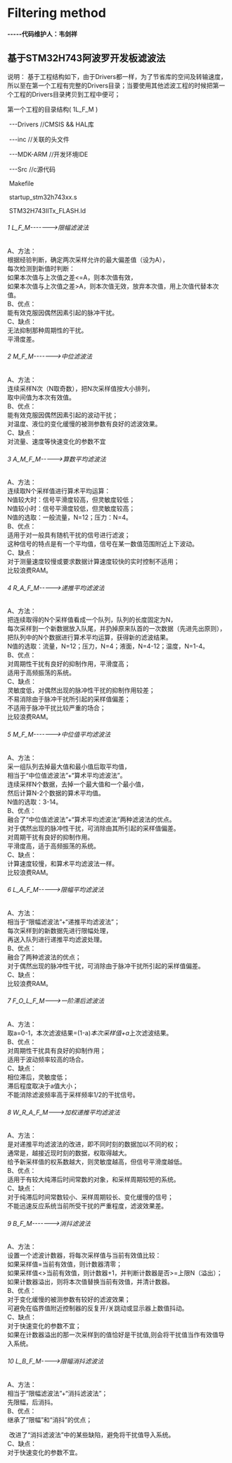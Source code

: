 #                         Filtering method  

####                                                                  -----代码维护人：韦剑祥




## 基于STM32H743阿波罗开发板滤波法 
说明： 基于工程结构如下，由于Drivers都一样，为了节省库的空间及转输速度，所以至在第一个工程有完整的Drivers目录；当要使用其他滤波工程的时候把第一个工程的Drivers目录拷贝到工程中便可；

   第一个工程的目录结构( 1L_F_M )

​               ---Drivers              //CMSIS && HAL库

​               ---inc                  //关联的头文件

​               ---MDK-ARM              //开发环境IDE　　

​               ---Src                  //c源代码    

​       Makefile

​       startup_stm32h743xx.s

​       STM32H743IITx_FLASH.ld





###### 1 L_F_M------->限幅滤波法  

A、方法：  
				根据经验判断，确定两次采样允许的最大偏差值（设为A），  
				每次检测到新值时判断：  
				如果本次值与上次值之差<=A，则本次值有效，  
				如果本次值与上次值之差>A，则本次值无效，放弃本次值，用上次值代替本次值。  
B、优点：  
				能有效克服因偶然因素引起的脉冲干扰。  
C、缺点：  
				无法抑制那种周期性的干扰。  
				平滑度差。  

###### 2 M_F_M------->中位滤波法  

A、方法：  
				连续采样N次（N取奇数），把N次采样值按大小排列，  
				取中间值为本次有效值。  
			B、优点：  
				能有效克服因偶然因素引起的波动干扰；  
				对温度、液位的变化缓慢的被测参数有良好的滤波效果。  
			C、缺点：  
				对流量、速度等快速变化的参数不宜  

###### 3 A_M_F_M----->算数平均滤波法  

A、方法：  
				连续取N个采样值进行算术平均运算：  
				N值较大时：信号平滑度较高，但灵敏度较低；  
				N值较小时：信号平滑度较低，但灵敏度较高；  
				N值的选取：一般流量，N=12；压力：N=4。  
			B、优点：  
				适用于对一般具有随机干扰的信号进行滤波；  
				这种信号的特点是有一个平均值，信号在某一数值范围附近上下波动。  
			C、缺点：  
				对于测量速度较慢或要求数据计算速度较快的实时控制不适用；  
				比较浪费RAM。  

###### 4 R_A_F_M----->递推平均滤波法  

A、方法：  
				把连续取得的N个采样值看成一个队列，队列的长度固定为N，  
				每次采样到一个新数据放入队尾，并扔掉原来队首的一次数据（先进先出原则），  
				把队列中的N个数据进行算术平均运算，获得新的滤波结果。  
				N值的选取：流量，N=12；压力，N=4；液面，N=4-12；温度，N=1-4。  
			B、优点：  
				对周期性干扰有良好的抑制作用，平滑度高；  
				适用于高频振荡的系统。  
			C、缺点：  
				灵敏度低，对偶然出现的脉冲性干扰的抑制作用较差；  
				不易消除由于脉冲干扰所引起的采样值偏差；  
				不适用于脉冲干扰比较严重的场合；  
				比较浪费RAM。  

###### 5 M_F_M------->中位值平均滤波法  

A、方法：  
				采一组队列去掉最大值和最小值后取平均值，  
				相当于“中位值滤波法”+“算术平均滤波法”。  
				连续采样N个数据，去掉一个最大值和一个最小值，  
				然后计算N-2个数据的算术平均值。  
				N值的选取：3-14。  
			B、优点：  
				融合了“中位值滤波法”+“算术平均滤波法”两种滤波法的优点。  
				对于偶然出现的脉冲性干扰，可消除由其所引起的采样值偏差。  
				对周期干扰有良好的抑制作用。  
				平滑度高，适于高频振荡的系统。  
			C、缺点：  
				计算速度较慢，和算术平均滤波法一样。  
				比较浪费RAM。  

###### 6 L_A_F_M----->限幅平均滤波法  

A、方法：  
				相当于“限幅滤波法”+“递推平均滤波法”；  
				每次采样到的新数据先进行限幅处理，  
				再送入队列进行递推平均滤波处理。  
			B、优点：  
				融合了两种滤波法的优点；  
				对于偶然出现的脉冲性干扰，可消除由于脉冲干扰所引起的采样值偏差。  
			C、缺点：  
				比较浪费RAM。  

###### 7 F_O_L_F_M--->一阶滞后滤波法  

A、方法：  
				取a=0-1，本次滤波结果=(1-a)*本次采样值+a*上次滤波结果。  
			B、优点：  
				对周期性干扰具有良好的抑制作用；  
				适用于波动频率较高的场合。  
			C、缺点：  
				相位滞后，灵敏度低；  
				滞后程度取决于a值大小；  
				不能消除滤波频率高于采样频率1/2的干扰信号。  

###### 8 W_R_A_F_M--->加权递推平均滤波法  

A、方法：  
				是对递推平均滤波法的改进，即不同时刻的数据加以不同的权；  
				通常是，越接近现时刻的数据，权取得越大。  
				给予新采样值的权系数越大，则灵敏度越高，但信号平滑度越低。  
			B、优点：  
				适用于有较大纯滞后时间常数的对象，和采样周期较短的系统。  
			C、缺点：  
				对于纯滞后时间常数较小、采样周期较长、变化缓慢的信号；  
				不能迅速反应系统当前所受干扰的严重程度，滤波效果差。  

###### 9 B_F_M------->消抖滤波法  

A、方法：  
				设置一个滤波计数器，将每次采样值与当前有效值比较：  
				如果采样值=当前有效值，则计数器清零；  
				如果采样值<>当前有效值，则计数器+1，并判断计数器是否>=上限N（溢出）；  
				如果计数器溢出，则将本次值替换当前有效值，并清计数器。  
			B、优点：  
				对于变化缓慢的被测参数有较好的滤波效果；  
				可避免在临界值附近控制器的反复开/关跳动或显示器上数值抖动。  
			C、缺点：  
				对于快速变化的参数不宜；  
				如果在计数器溢出的那一次采样到的值恰好是干扰值,则会将干扰值当作有效值导入系统。  

###### 10 L_B_F_M---->限幅消抖滤波法  

A、方法：  
				相当于“限幅滤波法”+“消抖滤波法”；  
				先限幅，后消抖。  
			B、优点：  
				继承了“限幅”和“消抖”的优点；  

​				改进了“消抖滤波法”中的某些缺陷，避免将干扰值导入系统。  
​			C、缺点：  
​				对于快速变化的参数不宜。  


